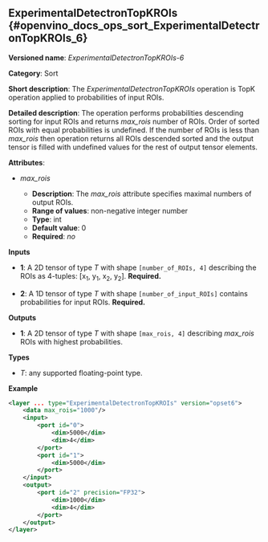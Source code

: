 ## ExperimentalDetectronTopKROIs <a name="ExperimentalDetectronTopKROIs"></a> {#openvino_docs_ops_sort_ExperimentalDetectronTopKROIs_6}

**Versioned name**: *ExperimentalDetectronTopKROIs-6*

**Category**: Sort

**Short description**: The *ExperimentalDetectronTopKROIs* operation is TopK operation applied to probabilities of input
ROIs.

**Detailed description**: The operation performs probabilities descending sorting for input ROIs and returns *max_rois*
number of ROIs. Order of sorted ROIs with equal probabilities is undefined. If the number of ROIs is less than *max_rois*
then operation returns all ROIs descended sorted and the output tensor is filled with undefined values for the rest of
output tensor elements.

**Attributes**:

* *max_rois*

    * **Description**: The *max_rois* attribute specifies maximal numbers of output ROIs.
    * **Range of values**: non-negative integer number
    * **Type**: int
    * **Default value**: 0
    * **Required**: *no*

**Inputs**

* **1**: A 2D tensor of type *T* with shape `[number_of_ROIs, 4]` describing the ROIs as 4-tuples:
[x<sub>1</sub>, y<sub>1</sub>, x<sub>2</sub>, y<sub>2</sub>]. **Required.**

* **2**: A 1D tensor of type *T* with shape `[number_of_input_ROIs]` contains probabilities for input ROIs. **Required.**

**Outputs**

* **1**: A 2D tensor of type *T* with shape `[max_rois, 4]` describing *max_rois* ROIs with highest probabilities.

**Types**

* *T*: any supported floating-point type.

**Example**

```xml
<layer ... type="ExperimentalDetectronTopKROIs" version="opset6">
    <data max_rois="1000"/>
    <input>
        <port id="0">
            <dim>5000</dim>
            <dim>4</dim>
        </port>
        <port id="1">
            <dim>5000</dim>
        </port>
    </input>
    <output>
        <port id="2" precision="FP32">
            <dim>1000</dim>
            <dim>4</dim>
        </port>
    </output>
</layer>
```
